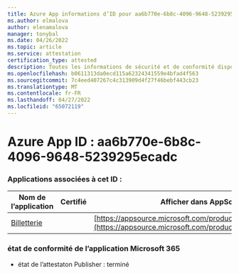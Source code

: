 ```yaml
---
title: Azure App informations d’ID pour aa6b770e-6b8c-4096-9648-5239295ecadc
ms.author: elmalova
author: elenamalova
manager: tonybal
ms.date: 04/26/2022
ms.topic: article
ms.service: attestation
certification_type: attested
description: Toutes les informations de sécurité et de conformité disponibles pour aa6b770e-6b8c-4096-9648-5239295ecadc.
ms.openlocfilehash: b0611313da0ecd115a62324341559e4bfad4f563
ms.sourcegitcommit: 7c4eed407267c4c313909d4f27f46bebf443cb23
ms.translationtype: MT
ms.contentlocale: fr-FR
ms.lasthandoff: 04/27/2022
ms.locfileid: "65072119"
---
```

# <a name="azure-app-id-aa6b770e-6b8c-4096-9648-5239295ecadc"></a>Azure App ID : aa6b770e-6b8c-4096-9648-5239295ecadc


### <a name="apps-associated-with-this-id"></a>Applications associées à cet ID :
| **Nom de l’application** | **Certifié** | **Afficher dans AppSource** |
|--------------|---------------|-----------------------|
| [Billetterie](../forward/WA200003945.md) |  | [https://appsource.microsoft.com/product/office/WA200003945](https://appsource.microsoft.com/product/office/WA200003945) |

### <a name="microsoft-365-app-compliance-status"></a>état de conformité de l’application Microsoft 365
- état de l’attestaton Publisher : terminé
